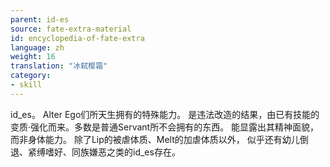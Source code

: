 ```yaml
---
parent: id-es
source: fate-extra-material
id: encyclopedia-of-fate-extra
language: zh
weight: 16
translation: "冰弑樱霜"
category:
- skill
---
```


id_es。
Alter Ego们所天生拥有的特殊能力。
是违法改造的结果，由已有技能的变质·强化而来。多数是普通Servant所不会拥有的东西。
能显露出其精神面貌，而非身体能力。
除了Lip的被虐体质、Melt的加虐体质以外，
似乎还有幼儿倒退、紧缚嗜好、同族嫌恶之类的id_es存在。
